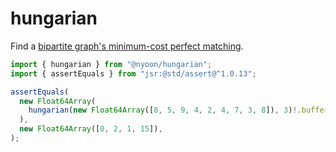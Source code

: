 # hungarian

Find a [bipartite graph's minimum-cost perfect matching](https://w.wiki/DTd7a).

```ts
import { hungarian } from "@nyoon/hungarian";
import { assertEquals } from "jsr:@std/assert@^1.0.13";

assertEquals(
  new Float64Array(
    hungarian(new Float64Array([8, 5, 9, 4, 2, 4, 7, 3, 8]), 3)!.buffer,
  ),
  new Float64Array([0, 2, 1, 15]),
);
```
